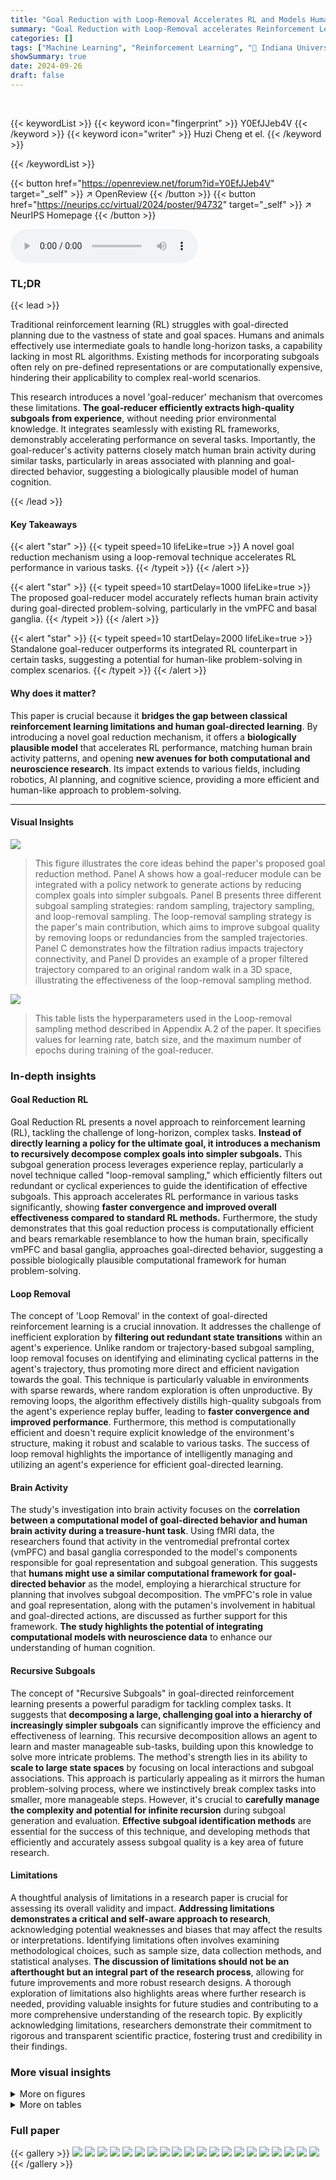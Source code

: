 ```yaml
---
title: "Goal Reduction with Loop-Removal Accelerates RL and Models Human Brain Activity in Goal-Directed Learning"
summary: "Goal Reduction with Loop-Removal accelerates Reinforcement Learning (RL) and accurately models human brain activity during goal-directed learning by efficiently deriving subgoals from distant original..."
categories: []
tags: ["Machine Learning", "Reinforcement Learning", "🏢 Indiana University Bloomington",]
showSummary: true
date: 2024-09-26
draft: false
---
```


<br>

{{< keywordList >}}
{{< keyword icon="fingerprint" >}} Y0EfJJeb4V {{< /keyword >}}
{{< keyword icon="writer" >}} Huzi Cheng et el. {{< /keyword >}}
 
{{< /keywordList >}}

{{< button href="https://openreview.net/forum?id=Y0EfJJeb4V" target="_self" >}}
↗ OpenReview
{{< /button >}}
{{< button href="https://neurips.cc/virtual/2024/poster/94732" target="_self" >}}
↗ NeurIPS Homepage
{{< /button >}}


<audio controls>
    <source src="https://ai-paper-reviewer.com/Y0EfJJeb4V/podcast.wav" type="audio/wav">
    Your browser does not support the audio element.
</audio>


### TL;DR


{{< lead >}}

Traditional reinforcement learning (RL) struggles with goal-directed planning due to the vastness of state and goal spaces.  Humans and animals effectively use intermediate goals to handle long-horizon tasks, a capability lacking in most RL algorithms. Existing methods for incorporating subgoals often rely on pre-defined representations or are computationally expensive, hindering their applicability to complex real-world scenarios. 

This research introduces a novel 'goal-reducer' mechanism that overcomes these limitations.  **The goal-reducer efficiently extracts high-quality subgoals from experience**, without needing prior environmental knowledge.  It integrates seamlessly with existing RL frameworks, demonstrably accelerating performance on several tasks.  Importantly, the goal-reducer's activity patterns closely match human brain activity during similar tasks, particularly in areas associated with planning and goal-directed behavior, suggesting a biologically plausible model of human cognition.

{{< /lead >}}


#### Key Takeaways

{{< alert "star" >}}
{{< typeit speed=10 lifeLike=true >}} A novel goal reduction mechanism using a loop-removal technique accelerates RL performance in various tasks. {{< /typeit >}}
{{< /alert >}}

{{< alert "star" >}}
{{< typeit speed=10 startDelay=1000 lifeLike=true >}} The proposed goal-reducer model accurately reflects human brain activity during goal-directed problem-solving, particularly in the vmPFC and basal ganglia. {{< /typeit >}}
{{< /alert >}}

{{< alert "star" >}}
{{< typeit speed=10 startDelay=2000 lifeLike=true >}} Standalone goal-reducer outperforms its integrated RL counterpart in certain tasks, suggesting a potential for human-like problem-solving in complex scenarios. {{< /typeit >}}
{{< /alert >}}

#### Why does it matter?
This paper is crucial because it **bridges the gap between classical reinforcement learning limitations and human goal-directed learning**. By introducing a novel goal reduction mechanism, it offers a **biologically plausible model** that accelerates RL performance, matching human brain activity patterns, and opening **new avenues for both computational and neuroscience research**.  Its impact extends to various fields, including robotics, AI planning, and cognitive science, providing a more efficient and human-like approach to problem-solving.

------
#### Visual Insights



![](https://ai-paper-reviewer.com/Y0EfJJeb4V/figures_3_1.jpg)

> This figure illustrates the core ideas behind the paper's proposed goal reduction method. Panel A shows how a goal-reducer module can be integrated with a policy network to generate actions by reducing complex goals into simpler subgoals. Panel B presents three different subgoal sampling strategies: random sampling, trajectory sampling, and loop-removal sampling. The loop-removal sampling strategy is the paper's main contribution, which aims to improve subgoal quality by removing loops or redundancies from the sampled trajectories. Panel C demonstrates how the filtration radius impacts trajectory connectivity, and Panel D provides an example of a proper filtered trajectory compared to an original random walk in a 3D space, illustrating the effectiveness of the loop-removal sampling method.





![](https://ai-paper-reviewer.com/Y0EfJJeb4V/tables_12_1.jpg)

> This table lists the hyperparameters used in the Loop-removal sampling method described in Appendix A.2 of the paper.  It specifies values for learning rate, batch size, and the maximum number of epochs during training of the goal-reducer.





### In-depth insights


#### Goal Reduction RL
Goal Reduction RL presents a novel approach to reinforcement learning (RL), tackling the challenge of long-horizon, complex tasks.  **Instead of directly learning a policy for the ultimate goal, it introduces a mechanism to recursively decompose complex goals into simpler subgoals.** This subgoal generation process leverages experience replay, particularly a novel technique called "loop-removal sampling," which efficiently filters out redundant or cyclical experiences to guide the identification of effective subgoals.  This approach accelerates RL performance in various tasks significantly, showing **faster convergence and improved overall effectiveness compared to standard RL methods.**  Furthermore, the study demonstrates that this goal reduction process is computationally efficient and bears remarkable resemblance to how the human brain, specifically vmPFC and basal ganglia, approaches goal-directed behavior, suggesting a possible biologically plausible computational framework for human problem-solving.

#### Loop Removal
The concept of 'Loop Removal' in the context of goal-directed reinforcement learning is a crucial innovation.  It addresses the challenge of inefficient exploration by **filtering out redundant state transitions** within an agent's experience. Unlike random or trajectory-based subgoal sampling, loop removal focuses on identifying and eliminating cyclical patterns in the agent's trajectory, thus promoting more direct and efficient navigation towards the goal. This technique is particularly valuable in environments with sparse rewards, where random exploration is often unproductive.  By removing loops, the algorithm effectively distills high-quality subgoals from the agent's experience replay buffer, leading to **faster convergence and improved performance**.  Furthermore, this method is computationally efficient and doesn't require explicit knowledge of the environment's structure, making it robust and scalable to various tasks. The success of loop removal highlights the importance of intelligently managing and utilizing an agent's experience for efficient goal-directed learning.

#### Brain Activity
The study's investigation into brain activity focuses on the **correlation between a computational model of goal-directed behavior and human brain activity during a treasure-hunt task**.  Using fMRI data, the researchers found that activity in the ventromedial prefrontal cortex (vmPFC) and basal ganglia corresponded to the model's components responsible for goal representation and subgoal generation.  This suggests that **humans might use a similar computational framework for goal-directed behavior** as the model, employing a hierarchical structure for planning that involves subgoal decomposition. The vmPFC's role in value and goal representation, along with the putamen's involvement in habitual and goal-directed actions, are discussed as further support for this framework.  **The study highlights the potential of integrating computational models with neuroscience data** to enhance our understanding of human cognition.

#### Recursive Subgoals
The concept of "Recursive Subgoals" in goal-directed reinforcement learning presents a powerful paradigm for tackling complex tasks.  It suggests that **decomposing a large, challenging goal into a hierarchy of increasingly simpler subgoals** can significantly improve the efficiency and effectiveness of learning. This recursive decomposition allows an agent to learn and master manageable sub-tasks, building upon this knowledge to solve more intricate problems.  The method's strength lies in its ability to **scale to large state spaces** by focusing on local interactions and subgoal associations.  This approach is particularly appealing as it mirrors the human problem-solving process, where we instinctively break complex tasks into smaller, more manageable steps.  However, it's crucial to **carefully manage the complexity and potential for infinite recursion** during subgoal generation and evaluation.  **Effective subgoal identification methods** are essential for the success of this technique, and developing methods that efficiently and accurately assess subgoal quality is a key area of future research.

#### Limitations
A thoughtful analysis of limitations in a research paper is crucial for assessing its overall validity and impact.  **Addressing limitations demonstrates a critical and self-aware approach to research**, acknowledging potential weaknesses and biases that may affect the results or interpretations.  Identifying limitations often involves examining methodological choices, such as sample size, data collection methods, and statistical analyses.  **The discussion of limitations should not be an afterthought but an integral part of the research process**, allowing for future improvements and more robust research designs. A thorough exploration of limitations also highlights areas where further research is needed, providing valuable insights for future studies and contributing to a more comprehensive understanding of the research topic. By explicitly acknowledging limitations, researchers demonstrate their commitment to rigorous and transparent scientific practice, fostering trust and credibility in their findings.


### More visual insights

<details>
<summary>More on figures
</summary>


![](https://ai-paper-reviewer.com/Y0EfJJeb4V/figures_4_1.jpg)

> This figure shows the training results of a goal-reducer using three different sampling strategies: random sampling, trajectory sampling, and loop-removal sampling.  The results are shown for two different environments: a geometric random graph and a four-room gridworld. The plots show the training loss, Optimality, and Equidex metrics over time.  Optimality and Equidex measure the quality of the subgoals generated by the goal-reducer.  The figure also shows how Optimality and Equidex change when the goal-reducer is applied recursively. Loop-removal sampling consistently outperforms the other two methods.


![](https://ai-paper-reviewer.com/Y0EfJJeb4V/figures_6_1.jpg)

> This figure presents the results of experiments demonstrating the effectiveness of the goal-reducer in accelerating standard reinforcement learning (RL) algorithms across different tasks. Panel A shows a comparison of the performance of the standard Deep Q-learning (DRL) algorithm and a DRL algorithm augmented with the goal-reducer (DRL+GR) on a four-room navigation task. Panel B shows a similar comparison for a robotic arm reaching task, using the Soft Actor-Critic (SAC) algorithm as the baseline. Panel C illustrates the performance of a standalone goal-reducer with a local policy in contrast to the performance of the DRL and DRL+GR algorithms.


![](https://ai-paper-reviewer.com/Y0EfJJeb4V/figures_7_1.jpg)

> This figure displays the results of comparing the goal-reducer model's performance with human brain activity during a treasure-hunting task. Panel A illustrates the task design, while panels B show the different map configurations. Panels C and E present activation maps in the vmPFC and putamen regions, respectively, showing the model's components' similarity to human brain activity.  Panels D and F present bar graphs summarizing the statistical results of the activation map comparisons.


![](https://ai-paper-reviewer.com/Y0EfJJeb4V/figures_13_1.jpg)

> This figure shows the performance comparison between DRL (Deep Reinforcement Learning) and DRL+GR (DRL augmented with Goal Reducer) in a four-room navigation task with varying maze sizes (13x13, 15x15, 17x17, 19x19, 21x21).  The x-axis represents the number of transition steps, and the y-axis shows the correct rate. The shaded areas represent the standard deviation across multiple runs.  The results consistently demonstrate that DRL+GR outperforms DRL across all maze sizes, indicating the effectiveness of the goal-reducer in accelerating learning, even as task complexity increases.


![](https://ai-paper-reviewer.com/Y0EfJJeb4V/figures_14_1.jpg)

> This figure shows an example of the goal-reducer planning process. The red dot represents the agent's current location. The dark green dot in the upper left corner represents the goal. The shadowed green circles represent the subgoals generated by the goal-reducer over time. The darker the green, the more subgoals are generated at that location. The figure shows the planning process at three different time steps: t=1, t=12, and t=26. At t=1, the agent is far from the goal and many subgoals are generated. At t=12, the agent is closer to the goal and fewer subgoals are generated. At t=26, the agent is very close to the goal and only a few subgoals are generated. This figure illustrates how the goal-reducer can effectively reduce the distance between the agent and the goal over time.


![](https://ai-paper-reviewer.com/Y0EfJJeb4V/figures_15_1.jpg)

> This figure demonstrates how a goal-reducer is integrated into a policy network (A). It also illustrates three types of subgoal sampling strategies (B): random sampling, trajectory sampling, and loop-removal sampling. Panel C shows how the filtration radius affects trajectory connectivity in loop-removal sampling, and panel D provides an example of a filtered trajectory compared to an original random walk in 3D space.


</details>




<details>
<summary>More on tables
</summary>


![](https://ai-paper-reviewer.com/Y0EfJJeb4V/tables_12_2.jpg)
> This table lists the hyperparameters used for training the goal-reducer with Loop-removal sampling.  The hyperparameters include the learning rate for the goal-reducer optimizer, batch size, and the maximum number of epochs.

![](https://ai-paper-reviewer.com/Y0EfJJeb4V/tables_14_1.jpg)
> This table lists the hyperparameters used for training the goal-reducer and DQL optimizer in Section A.3 of the paper.  It includes the learning rates for both optimizers, batch size, and the maximum number of epochs.

![](https://ai-paper-reviewer.com/Y0EfJJeb4V/tables_15_1.jpg)
> This table lists the hyperparameters used in Section A.4 of the paper, specifically for the goal-reducer in the standalone goal-reducer experiment.  It includes learning rates for the DQL optimizer, the goal-reducer optimizer, and the 'world model', batch size, maximum number of epochs, maximum number of goal generations, entropy threshold, and maximum number of goal reduction steps.

![](https://ai-paper-reviewer.com/Y0EfJJeb4V/tables_15_2.jpg)
> This table lists the hyperparameters used in the goal-reducer fMRI data analysis, including learning rates for different optimizers, batch size, maximum transition steps, maximum goal generation and reduction steps, entropy threshold, etc.

![](https://ai-paper-reviewer.com/Y0EfJJeb4V/tables_17_1.jpg)
> This table presents the results of Representational Similarity Analysis (RSA) comparing the brain activity of human subjects with the activity patterns of different components in the goal-reducer agent.  It shows which brain regions exhibit statistically significant correlations with various parts of the goal-reducer model (state representation, goal representation, subgoal generation, and actions)  The table lists the coordinates of significant clusters, the corrected p-values, cluster sizes, and the corresponding brain regions based on an anatomical atlas.

</details>




### Full paper

{{< gallery >}}
<img src="https://ai-paper-reviewer.com/Y0EfJJeb4V/1.png" class="grid-w50 md:grid-w33 xl:grid-w25" />
<img src="https://ai-paper-reviewer.com/Y0EfJJeb4V/2.png" class="grid-w50 md:grid-w33 xl:grid-w25" />
<img src="https://ai-paper-reviewer.com/Y0EfJJeb4V/3.png" class="grid-w50 md:grid-w33 xl:grid-w25" />
<img src="https://ai-paper-reviewer.com/Y0EfJJeb4V/4.png" class="grid-w50 md:grid-w33 xl:grid-w25" />
<img src="https://ai-paper-reviewer.com/Y0EfJJeb4V/5.png" class="grid-w50 md:grid-w33 xl:grid-w25" />
<img src="https://ai-paper-reviewer.com/Y0EfJJeb4V/6.png" class="grid-w50 md:grid-w33 xl:grid-w25" />
<img src="https://ai-paper-reviewer.com/Y0EfJJeb4V/7.png" class="grid-w50 md:grid-w33 xl:grid-w25" />
<img src="https://ai-paper-reviewer.com/Y0EfJJeb4V/8.png" class="grid-w50 md:grid-w33 xl:grid-w25" />
<img src="https://ai-paper-reviewer.com/Y0EfJJeb4V/9.png" class="grid-w50 md:grid-w33 xl:grid-w25" />
<img src="https://ai-paper-reviewer.com/Y0EfJJeb4V/10.png" class="grid-w50 md:grid-w33 xl:grid-w25" />
<img src="https://ai-paper-reviewer.com/Y0EfJJeb4V/11.png" class="grid-w50 md:grid-w33 xl:grid-w25" />
<img src="https://ai-paper-reviewer.com/Y0EfJJeb4V/12.png" class="grid-w50 md:grid-w33 xl:grid-w25" />
<img src="https://ai-paper-reviewer.com/Y0EfJJeb4V/13.png" class="grid-w50 md:grid-w33 xl:grid-w25" />
<img src="https://ai-paper-reviewer.com/Y0EfJJeb4V/14.png" class="grid-w50 md:grid-w33 xl:grid-w25" />
<img src="https://ai-paper-reviewer.com/Y0EfJJeb4V/15.png" class="grid-w50 md:grid-w33 xl:grid-w25" />
<img src="https://ai-paper-reviewer.com/Y0EfJJeb4V/16.png" class="grid-w50 md:grid-w33 xl:grid-w25" />
<img src="https://ai-paper-reviewer.com/Y0EfJJeb4V/17.png" class="grid-w50 md:grid-w33 xl:grid-w25" />
<img src="https://ai-paper-reviewer.com/Y0EfJJeb4V/18.png" class="grid-w50 md:grid-w33 xl:grid-w25" />
<img src="https://ai-paper-reviewer.com/Y0EfJJeb4V/19.png" class="grid-w50 md:grid-w33 xl:grid-w25" />
<img src="https://ai-paper-reviewer.com/Y0EfJJeb4V/20.png" class="grid-w50 md:grid-w33 xl:grid-w25" />
{{< /gallery >}}